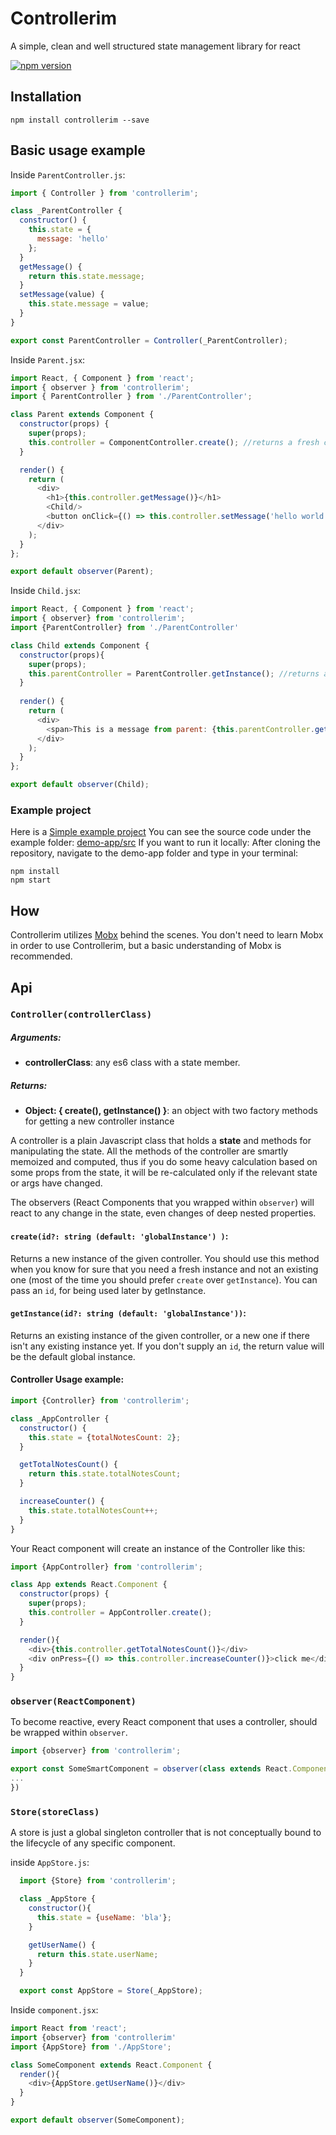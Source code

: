 # Controllerim

A simple, clean and well structured state management library for react

[![npm version](https://img.shields.io/npm/v/controllerim.svg)](https://www.npmjs.com/package/controllerim)

## Installation

`npm install controllerim --save`


## Basic usage example



Inside `ParentController.js`:

```javascript
import { Controller } from 'controllerim';

class _ParentController {
  constructor() {
    this.state = {
      message: 'hello' 
    };
  }
  getMessage() {
    return this.state.message;
  }
  setMessage(value) {
    this.state.message = value;
  }
}

export const ParentController = Controller(_ParentController);
```

Inside `Parent.jsx`:

```javascript
import React, { Component } from 'react';
import { observer } from 'controllerim';
import { ParentController } from './ParentController';

class Parent extends Component {
  constructor(props) {
    super(props);
    this.controller = ComponentController.create(); //returns a fresh controller instance
  }

  render() {
    return (
      <div>
        <h1>{this.controller.getMessage()}</h1>
        <Child/>
        <button onClick={() => this.controller.setMessage('hello world!')}>Click me to change message</button>
      </div>
    );
  }
};

export default observer(Parent);
```

Inside `Child.jsx`:

```javascript
import React, { Component } from 'react';
import { observer} from 'controllerim';
import {ParentController} from './ParentController'

class Child extends Component {
  constructor(props){
    super(props);
    this.parentController = ParentController.getInstance(); //returns an existing instance of the parentController. You could supply an id if you you have more than one instances of the parent controller.
  }
 
  render() {
    return (
      <div>
        <span>This is a message from parent: {this.parentController.getMessage()}</span>
      </div>
    );
  }
};

export default observer(Child);
```
### Example project

Here is a [Simple example project](https://niryo.github.io/controllerim/)
You can see the source code under the example folder: [demo-app/src](demo-app/src)
If you want to run it locally:
After cloning the repository, navigate to the demo-app folder and type in your terminal:

```
npm install
npm start
```

## How

Controllerim utilizes [Mobx](https://github.com/mobxjs/mobx) behind the scenes. You don't need to learn Mobx in order to use Controllerim, but a basic understanding of Mobx is recommended.

## Api

### `Controller(controllerClass)`
##### Arguments:
* **controllerClass**: any es6 class with a state member.
##### Returns:
* **Object: { create(), getInstance() }**: an object with two factory methods for getting a new controller instance 

A controller is a plain Javascript class that holds a  **state** and methods for manipulating the state.
All the methods of the controller are smartly memoized and computed, thus if you do some heavy calculation based on some props from the state, it will be re-calculated only if the relevant state or args have changed.

The observers (React Components that you wrapped within `observer`) will react to any change in the state, even changes of deep nested properties.

#### `create(id?: string (default: 'globalInstance') )`:

Returns a new instance of the given controller. You should use this method when you know for sure that you need a fresh instance and not an existing one (most of the time you should prefer `create` over `getInstance`). You can pass an `id`, for being used later by getInstance.

#### `getInstance(id?: string (default: 'globalInstance'))`:
Returns an existing instance of the given controller, or a new one if there isn't any existing instance yet. If you don't supply an `id`, the return value will be the default global instance.


#### Controller Usage example:

```javascript
import {Controller} from 'controllerim';

class _AppController {
  constructor() {
    this.state = {totalNotesCount: 2};                                 
  }

  getTotalNotesCount() {
    return this.state.totalNotesCount;
  }

  increaseCounter() {
    this.state.totalNotesCount++;
  }
}
```

Your React component will create an instance of the Controller like this: 

```javascript
import {AppController} from 'controllerim';

class App extends React.Component {
  constructor(props) {
    super(props);
    this.controller = AppController.create();
  }

  render(){
    <div>{this.controller.getTotalNotesCount()}</div>
    <div onPress={() => this.controller.increaseCounter()}>click me</div>
  }
}
```



### `observer(ReactComponent)`

To become reactive, every React component that uses a controller, should be wrapped within `observer`. 

```javascript
import {observer} from 'controllerim';

export const SomeSmartComponent = observer(class extends React.Component {
...
})
```

### `Store(storeClass)`
A store is just a global singleton controller that is not conceptually bound to the lifecycle of any specific component. 

inside `AppStore.js`:
```javascript
  import {Store} from 'controllerim';

  class _AppStore {
    constructor(){
      this.state = {useName: 'bla'};
    }

    getUserName() {
      return this.state.userName;
    }
  }

  export const AppStore = Store(_AppStore);
```

Inside `component.jsx`:

```javascript
import React from 'react';
import {observer} from 'controllerim'
import {AppStore} from './AppStore';

class SomeComponent extends React.Component {
  render(){
    <div>{AppStore.getUserName()}</div>
  }
}

export default observer(SomeComponent);
```

